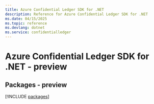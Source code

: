 ```yaml
---
title: Azure Confidential Ledger SDK for .NET
description: Reference for Azure Confidential Ledger SDK for .NET
ms.date: 04/15/2025
ms.topic: reference
ms.devlang: dotnet
ms.service: confidentialledger
---
```

# Azure Confidential Ledger SDK for .NET - preview
## Packages - preview
[!INCLUDE [packages](confidential-ledger-index.md)]